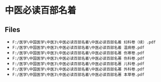 # 中医必读百部名着

## Files

- `F:/医学\中国医学\中医3\中医必读百部名着\中医必读百部名着 妇科卷（续）.pdf`
- `F:/医学\中国医学\中医3\中医必读百部名着\中医必读百部名着 温病卷.pdf`
- `F:/医学\中国医学\中医3\中医必读百部名着\中医必读百部名著 伤寒卷.pdf`
- `F:/医学\中国医学\中医3\中医必读百部名着\中医必读百部名著 伤科卷.pdf`
- `F:/医学\中国医学\中医3\中医必读百部名着\中医必读百部名著 儿科卷.pdf`
- `F:/医学\中国医学\中医3\中医必读百部名着\中医必读百部名著 外科卷.pdf`
- `F:/医学\中国医学\中医3\中医必读百部名着\中医必读百部名著 本草卷.pdf`
